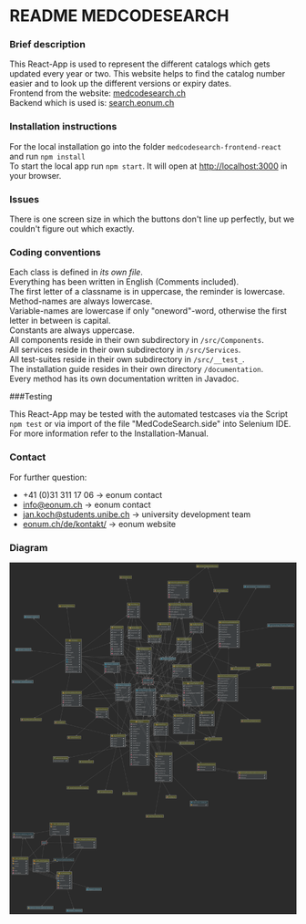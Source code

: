 # README MEDCODESEARCH

### Brief description

This React-App is used to represent the different catalogs which gets updated every year or two. This website helps to 
find the catalog number easier and to look up the different versions or expiry dates. \
Frontend from the website: [medcodesearch.ch](http://medcodesearch.ch) \
Backend which is used is: [search.eonum.ch](https://search.eonum.ch/documentation) 

### Installation instructions

For the local installation go into the folder `medcodesearch-frontend-react` and run `npm install` \
To start the local app run `npm start`. It will open at [http://localhost:3000](http://localhost:3000) in your browser.

### Issues

There is one screen size in which the buttons don't line up perfectly, but we couldn't figure out which exactly.

### Coding conventions

Each class is defined in *its own file*. \
Everything has been written in English (Comments included). \
The first letter of a classname is in uppercase, the reminder is lowercase. \
Method-names are always lowercase. \
Variable-names are lowercase if only "oneword"-word, otherwise the first letter in between is capital. \
Constants are always uppercase. \
All components reside in their own subdirectory in `/src/Components`. \
All services reside in their own subdirectory in `/src/Services`. \
All test-suites reside in their own subdirectory in `/src/__test_`. \
The installation guide resides in their own directory `/documentation`. \
Every method has its own documentation written in Javadoc. 

###Testing

This React-App may be tested with the automated testcases via the Script `npm test` or via import of the file "MedCodeSearch.side" into Selenium IDE. 
For more information refer to the Installation-Manual. 

### Contact 

For further question: 
- +41 (0)31 311 17 06 -> eonum contact
- [info@eonum.ch](info@eonum.ch) -> eonum contact
- [jan.koch@students.unibe.ch](jan.koch@students.unibe.ch) -> university development team
- [eonum.ch/de/kontakt/](https://eonum.ch/de/kontakt/) -> eonum website

### Diagram

![img.png](img.png)